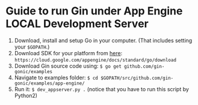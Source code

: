 # Guide to run Gin under App Engine LOCAL Development Server

1. Download, install and setup Go in your computer. (That includes setting your `$GOPATH`.)
2. Download SDK for your platform from [here](https://cloud.google.com/appengine/docs/standard/go/download): `https://cloud.google.com/appengine/docs/standard/go/download`
3. Download Gin source code using: `$ go get github.com/gin-gonic/examples`
4. Navigate to examples folder: `$ cd $GOPATH/src/github.com/gin-gonic/examples/app-engine/`
5. Run it: `$ dev_appserver.py .` (notice that you have to run this script by Python2)

